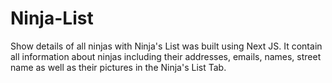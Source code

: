 # Ninja-List
Show details of all ninjas with
Ninja's List was built using Next JS.
It contain all information about ninjas including their addresses, emails, names, street name as well as their pictures in the Ninja's List Tab.
